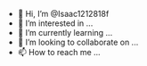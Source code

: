 - 👋 Hi, I’m @Isaac1212818f
- 👀 I’m interested in ...
- 🌱 I’m currently learning ...
- 💞️ I’m looking to collaborate on ...
- 📫 How to reach me ...

<!---
Isaac1212818f/Isaac1212818f is a ✨ special ✨ repository because its `README.md` (this file) appears on your GitHub profile.
You can click the Preview link to take a look at your changes.
--->
